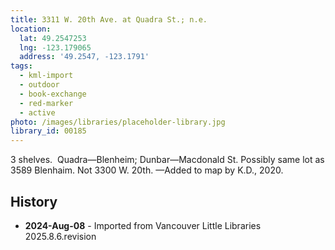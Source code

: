 ```yaml
---
title: 3311 W. 20th Ave. at Quadra St.; n.e.
location:
  lat: 49.2547253
  lng: -123.179065
  address: '49.2547, -123.1791'
tags:
  - kml-import
  - outdoor
  - book-exchange
  - red-marker
  - active
photo: /images/libraries/placeholder-library.jpg
library_id: 00185
---
```

3 shelves.  Quadra—Blenheim;
 Dunbar—Macdonald St.
Possibly same lot as 3589 Blenhaim.
Not 3300 W. 20th.
—Added to map by K.D., 2020.  

## History
- **2024-Aug-08** - Imported from Vancouver Little Libraries 2025.8.6.revision
